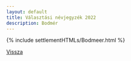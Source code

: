 ```yaml
---
layout: default
title: Választási névjegyzék 2022
description: Bodmér
---
```


{% include settlementHTMLs/Bodmeer.html %}

[Vissza](./)